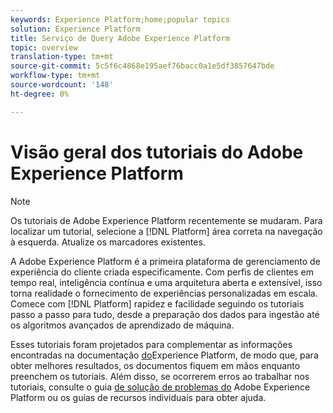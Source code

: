 ```yaml
---
keywords: Experience Platform;home;popular topics
solution: Experience Platform
title: Serviço de Query Adobe Experience Platform
topic: overview
translation-type: tm+mt
source-git-commit: 5c5f6c4868e195aef76bacc0a1e5df3857647bde
workflow-type: tm+mt
source-wordcount: '148'
ht-degree: 0%

---
```



# Visão geral dos tutoriais do Adobe Experience Platform

>[!NOTE]
>Os tutoriais de Adobe Experience Platform recentemente se mudaram. Para localizar um tutorial, selecione a [!DNL Platform] área correta na navegação à esquerda. Atualize os marcadores existentes.

A Adobe Experience Platform é a primeira plataforma de gerenciamento de experiência do cliente criada especificamente. Com perfis de clientes em tempo real, inteligência contínua e uma arquitetura aberta e extensível, isso torna realidade o fornecimento de experiências personalizadas em escala. Comece com [!DNL Platform] rapidez e facilidade seguindo os tutoriais passo a passo para tudo, desde a preparação dos dados para ingestão até os algoritmos avançados de aprendizado de máquina.

Esses tutoriais foram projetados para complementar as informações encontradas na documentação [do](../landing/documentation/overview.md)Experience Platform, de modo que, para obter melhores resultados, os documentos fiquem em mãos enquanto preenchem os tutoriais. Além disso, se ocorrerem erros ao trabalhar nos tutoriais, consulte o guia [de solução de problemas do](../landing/troubleshooting.md) Adobe Experience Platform ou os guias de recursos individuais para obter ajuda.